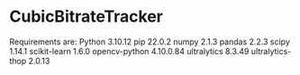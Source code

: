 # CubicBitrateTracker

Requirements are:
Python 3.10.12 
pip 22.0.2
numpy                    2.1.3
pandas                   2.2.3
scipy                    1.14.1
scikit-learn             1.6.0
opencv-python            4.10.0.84
ultralytics              8.3.49
ultralytics-thop         2.0.13
